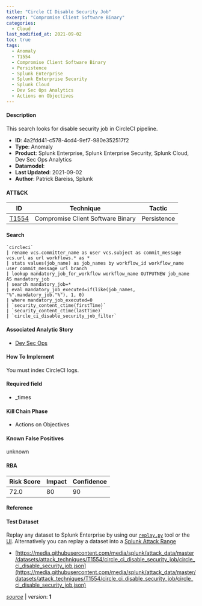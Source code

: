 ```yaml
---
title: "Circle CI Disable Security Job"
excerpt: "Compromise Client Software Binary"
categories:
  - Cloud
last_modified_at: 2021-09-02
toc: true
tags:
  - Anomaly
  - T1554
  - Compromise Client Software Binary
  - Persistence
  - Splunk Enterprise
  - Splunk Enterprise Security
  - Splunk Cloud
  - Dev Sec Ops Analytics
  - Actions on Objectives
---
```




#### Description

This search looks for disable security job in CircleCI pipeline.

- **ID**: 4a2fdd41-c578-4cd4-9ef7-980e352517f2
- **Type**: Anomaly
- **Product**: Splunk Enterprise, Splunk Enterprise Security, Splunk Cloud, Dev Sec Ops Analytics
- **Datamodel**: 
- **Last Updated**: 2021-09-02
- **Author**: Patrick Bareiss, Splunk


#### ATT&CK

| ID          | Technique   | Tactic       |
| ----------- | ----------- |--------------|
| [T1554](https://attack.mitre.org/techniques/T1554/) | Compromise Client Software Binary | Persistence |


#### Search

```
`circleci` 
| rename vcs.committer_name as user vcs.subject as commit_message vcs.url as url workflows.* as * 
| stats values(job_name) as job_names by workflow_id workflow_name user commit_message url branch 
| lookup mandatory_job_for_workflow workflow_name OUTPUTNEW job_name AS mandatory_job 
| search mandatory_job=* 
| eval mandatory_job_executed=if(like(job_names, "%".mandatory_job."%"), 1, 0) 
| where mandatory_job_executed=0 
| `security_content_ctime(firstTime)` 
| `security_content_ctime(lastTime)` 
| `circle_ci_disable_security_job_filter`
```

#### Associated Analytic Story
* [Dev Sec Ops](/stories/dev_sec_ops)


#### How To Implement
You must index CircleCI logs.

#### Required field
* _times


#### Kill Chain Phase
* Actions on Objectives


#### Known False Positives
unknown



#### RBA

| Risk Score  | Impact      | Confidence   |
| ----------- | ----------- |--------------|
| 72.0 | 80 | 90 |



#### Reference


#### Test Dataset
Replay any dataset to Splunk Enterprise by using our [`replay.py`](https://github.com/splunk/attack_data#using-replaypy) tool or the [UI](https://github.com/splunk/attack_data#using-ui).
Alternatively you can replay a dataset into a [Splunk Attack Range](https://github.com/splunk/attack_range#replay-dumps-into-attack-range-splunk-server)

* [https://media.githubusercontent.com/media/splunk/attack_data/master/datasets/attack_techniques/T1554/circle_ci_disable_security_job/circle_ci_disable_security_job.json](https://media.githubusercontent.com/media/splunk/attack_data/master/datasets/attack_techniques/T1554/circle_ci_disable_security_job/circle_ci_disable_security_job.json)



[*source*](https://github.com/splunk/security_content/tree/develop/detections/cloud/circle_ci_disable_security_job.yml) \| *version*: **1**